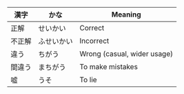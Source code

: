
| 漢字 | かな | Meaning |
| ---- | ---- | ---- |
| 正解 | せいかい | Correct |
| 不正解 | ふせいかい | Incorrect |
| 違う | ちがう | Wrong (casual, wider usage) |
| 間違う | まちがう | To make mistakes |
| 嘘 | うそ | To lie |
